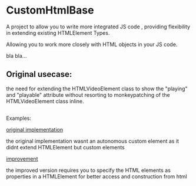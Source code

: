 # CustomHtmlBase

A project to allow you to write more integrated JS code , providing flexibility in extending existing HTMLElement Types.

Allowing you to work more closely with HTML objects in your JS code.

bla bla...


## Original usecase:

the need for extending the HTMLVideoElement class to show the "playing" and "playable" attribute without resorting to monkeypatching of the HTMLVideoElement class inline.

##

Examples:

[original implementation](examples/video-example.ts)

the original implementation wasnt an autonomous custom element as it didnt extend HTMLElement but custom elements

[improvement ](examples/example-html.ts)

the improved version requires you to specify the HTML elements as properties in a HTMLElement for better access and construction from html